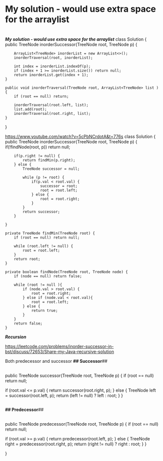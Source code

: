 # My solution - would use extra space for the arraylist

# 

**_My solution - would use extra space for the arraylist_**
class Solution {
    public TreeNode inorderSuccessor(TreeNode root, TreeNode p) {
        
        ArrayList<TreeNode> inorderList = new ArrayList<>();
        inorderTraversal(root, inorderList);
        
        int index = inorderList.indexOf(p);
        if (index + 1 >= inorderList.size()) return null;
        return inorderList.get(index + 1);     
    }
    
    public void inorderTraversal(TreeNode root, ArrayList<TreeNode> list ) {
        if (root == null) return;
        
        inorderTraversal(root.left, list);
        list.add(root);
        inorderTraversal(root.right, list);
    }
}

https://www.youtube.com/watch?v=5cPbNCrdotA&t=776s 
class Solution {
    public TreeNode inorderSuccessor(TreeNode root, TreeNode p) {
        if(!findNode(root, p)) return null;
        
        if(p.right != null) {
            return findMin(p.right);
        } else {
            TreeNode successor = null;
           
            while (p != root) {
                if(p.val < root.val) {
                    successor = root;
                    root = root.left;
                } else {
                    root = root.right;
                }   
            }
            return successor;
        }

    }
    
    private TreeNode findMin(TreeNode root) {
        if (root == null) return null;
        
        while (root.left != null) {
            root = root.left;
        }
        return root;
    }
    
    private boolean findNode(TreeNode root, TreeNode node) {
        if (node == null) return false;
        
        while (root != null ){
            if (node.val > root.val) {
                root = root.right;
            } else if (node.val < root.val){
                root = root.left;
            } else {
                return true;
            }
        }
        return false;        
    }

**_Recursion_** 

https://leetcode.com/problems/inorder-successor-in-bst/discuss/72653/Share-my-Java-recursive-solution 

Both predecessor and successor
**## Successor**## 

## 

public TreeNode successor(TreeNode root, TreeNode p) {
  if (root == null)
    return null;

  if (root.val <= p.val) {
    return successor(root.right, p);
  } else {
    TreeNode left = successor(root.left, p);
    return (left != null) ? left : root;
  }
}
## 

**## Predecessor**## 

## 

public TreeNode predecessor(TreeNode root, TreeNode p) {
  if (root == null)
    return null;

  if (root.val >= p.val) {
    return predecessor(root.left, p);
  } else {
    TreeNode right = predecessor(root.right, p);
    return (right != null) ? right : root;
  }
}
 

}
